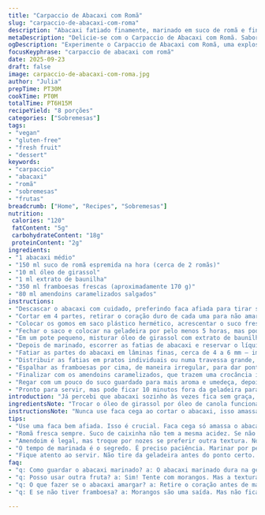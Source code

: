 ```yaml
---
title: "Carpaccio de Abacaxi com Romã"
slug: "carpaccio-de-abacaxi-com-roma"
description: "Abacaxi fatiado finamente, marinado em suco de romã e finalizado com framboesas e amendoins caramelizados. Receita vegana e sem glúten, com toque de baunilha e óleo delicado. Explora texturas crocantes e suculência, perfeito para sobremesas refrescantes e saudáveis."
metaDescription: "Delicie-se com o Carpaccio de Abacaxi com Romã. Sabor refrescante e saudável para sua sobremesa."
ogDescription: "Experimente o Carpaccio de Abacaxi com Romã, uma explosão de sabores tropicais e texturas irresistíveis."
focusKeyphrase: "carpaccio de abacaxi com romã"
date: 2025-09-23
draft: false
image: carpaccio-de-abacaxi-com-roma.jpg
author: "Julia"
prepTime: PT30M
cookTime: PT0M
totalTime: PT6H15M
recipeYield: "8 porções"
categories: ["Sobremesas"]
tags:
- "vegan"
- "gluten-free"
- "fresh fruit"
- "dessert"
keywords:
- "carpaccio"
- "abacaxi"
- "romã"
- "sobremesas"
- "frutas"
breadcrumb: ["Home", "Recipes", "Sobremesas"]
nutrition: 
 calories: "120"
 fatContent: "5g"
 carbohydrateContent: "18g"
 proteinContent: "2g"
ingredients:
- "1 abacaxi médio"
- "150 ml suco de romã espremida na hora (cerca de 2 romãs)"
- "10 ml óleo de girassol"
- "1 ml extrato de baunilha"
- "350 ml framboesas frescas (aproximadamente 170 g)"
- "80 ml amendoins caramelizados salgados"
instructions:
- "Descascar o abacaxi com cuidado, preferindo faca afiada para tirar só a casca sem perder muito da polpa."
- "Cortar em 4 partes, retirar o coração duro de cada uma para não amargar."
- "Colocar os gomos em saco plástico hermético, acrescentar o suco fresco de romã — esse toque ácido evita que o abacaxi oxide rápido."
- "Fechar o saco e colocar na geladeira por pelo menos 5 horas, mas pode ficar até 47; quanto mais, mais absorve o sabor da romã."
- "Em um pote pequeno, misturar óleo de girassol com extrato de baunilha — o óleo deve ser neutro para não brigar com a fruta."
- "Depois de marinado, escorrer as fatias de abacaxi e reservar o líquido da marinada."
- "Fatiar as partes do abacaxi em lâminas finas, cerca de 4 a 6 mm — importante não cortar muito grossas para manter o visual translúcido."
- "Distribuir as fatias em pratos individuais ou numa travessa grande, tentando sobrepor levemente as lâminas para efeito estético."
- "Espalhar as framboesas por cima, de maneira irregular, para dar pontos vivos de cor e sabor mais ácido."
- "Finalizar com os amendoins caramelizados, que trazem uma crocância inesperada e um toque salgado que equilibra a doçura natural do abacaxi."
- "Regar com um pouco do suco guardado para mais aroma e umedeça, depois pingar pequenas gotas do óleo com baunilha para um perfume delicado ao servir."
- "Pronto para servir, mas pode ficar 10 minutos fora da geladeira para não ficar gelado demais e perder sabores."
introduction: "Já percebi que abacaxi sozinho às vezes fica sem graça, e marinar é minha saída preferida para dar profundidade. O azedinho da romã é aquele detalhe que corta o doce excessivo e ainda colore a fruta de um jeito lindo, quase translúcido. Gosto de usar amendoim no lugar das tradicionais nozes porque amendoim tem personalidade diferente e essa versão caramelizada com pitada de sal levanta o prato. Não precisa forno, o preparo pede paciência ao esperar o tempo na geladeira, por isso deixo sempre pra fazer um dia antes."
ingredientsNote: "Trocar o óleo de girassol por óleo de canola funciona mas percebi que o girassol tem sabor mais neutro e não tira a suavidade do prato. Uso romã fresca; suco industrializado empobrece o aroma e perde aquela acidez vibrante. Amendoim normalmente vem com sal, se for só doce, acrescento pitada de sal para equilibrar. Se não achar framboesa fresca, morango fatiado entra bem, mas altera a textura e doçura."
instructionsNote: "Nunca use faca cega ao cortar o abacaxi, isso amassa e esmaga as fibras tornando o corte feio. O segredo é trabalhar com movimento firme e ângulo correto para lâminas finas. O tempo no frio é básico para o abacaxi absorver o sabor da romã, dá pra perceber quando a cor do líquido penetra as bordas da fruta — aí tá no ponto. A mistura de óleo e baunilha não é pra misturar no suco e sim pingar por cima; óleo em excesso amarga e mascara as frutas. Se não quiser esperar, 4 horas é o mínimo, mas só fica bom mesmo passadas umas 6 horas."
tips:
- "Use uma faca bem afiada. Isso é crucial. Faca cega só amassa o abacaxi. Fique atento. Lâminas devem ter 4 a 6 mm. Visual importa. Cortes finos ajudam na absorção."
- "Romã fresca sempre. Suco de caixinha não tem a mesma acidez. Se não tiver romã, pense em limão. Um pouco de limão pode dar um toque diferente. Mas não exagere."
- "Amendoim é legal, mas troque por nozes se preferir outra textura. Nozes dão um crunch diferente, mas o sabor é ameno. Amendoim caramelizado traz sal e doçura de forma marcante."
- "O tempo de marinada é o segredo. É preciso paciência. Marinar por pelo menos 6 horas é essencial. Se precisar, 4 horas é o mínimo. Mas sabor não é o mesmo."
- "Fique atento ao servir. Não tire da geladeira antes do ponto certo. 10 minutos fora é o ideal. Não gelatiniza. Mantém a frescura. Perder sabor não é legal."
faq:
- "q: Como guardar o abacaxi marinado? a: O abacaxi marinado dura na geladeira até 3 dias. Coloque em recipiente fechado. Mas está melhor no dia seguinte."
- "q: Posso usar outra fruta? a: Sim! Tente com morangos. Mas a textura muda. O gosto também. Eles são mais doces. O contraste com romã some."
- "q: O que fazer se o abacaxi amargar? a: Retire o coração antes de marinar. O coração é amargo. Mas se não fez isso, adicione um toque de açúcar na marinada."
- "q: E se não tiver framboesa? a: Morangos são uma saída. Mas não ficam tão bons. Eles são mais doces e não equilibram como as framboesas. Importante substituir pelo equilíbrio."

---
```

